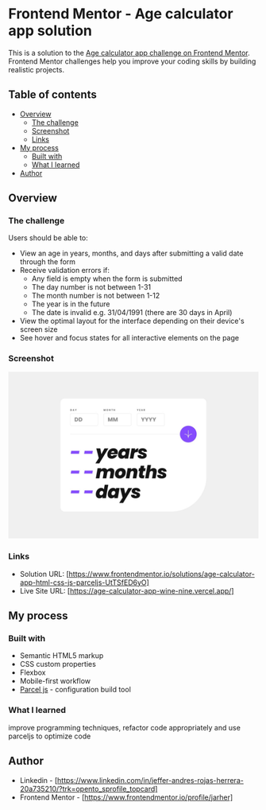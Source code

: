 # Frontend Mentor - Age calculator app solution

This is a solution to the [Age calculator app challenge on Frontend Mentor](https://www.frontendmentor.io/challenges/age-calculator-app-dF9DFFpj-Q). Frontend Mentor challenges help you improve your coding skills by building realistic projects. 

## Table of contents

- [Overview](#overview)
  - [The challenge](#the-challenge)
  - [Screenshot](#screenshot)
  - [Links](#links)
- [My process](#my-process)
  - [Built with](#built-with)
  - [What I learned](#what-i-learned)
- [Author](#author)


## Overview

### The challenge

Users should be able to:

- View an age in years, months, and days after submitting a valid date through the form
- Receive validation errors if:
  - Any field is empty when the form is submitted
  - The day number is not between 1-31
  - The month number is not between 1-12
  - The year is in the future
  - The date is invalid e.g. 31/04/1991 (there are 30 days in April)
- View the optimal layout for the interface depending on their device's screen size
- See hover and focus states for all interactive elements on the page

### Screenshot

![](./design/desktop-design.jpg)

### Links

- Solution URL: [https://www.frontendmentor.io/solutions/age-calculator-app-html-css-js-parceljs-UtTSfED6yO]
- Live Site URL: [https://age-calculator-app-wine-nine.vercel.app/]

## My process

### Built with

- Semantic HTML5 markup
- CSS custom properties
- Flexbox
- Mobile-first workflow
- [Parcel js](https://parceljs.org/) - configuration build tool


### What I learned

improve programming techniques, refactor code appropriately and use parceljs to optimize code

## Author

<!-- - Website - [Add your name here](https://www.your-site.com) -->
- Linkedin - [https://www.linkedin.com/in/jeffer-andres-rojas-herrera-20a735210/?trk=opento_sprofile_topcard]
- Frontend Mentor - [https://www.frontendmentor.io/profile/jarher]

